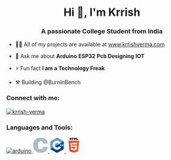 <h1 align="center">Hi 👋, I'm Krrish</h1>
<h3 align="center">A passionate College Student from India</h3>

- 👨‍💻 All of my projects are available at www.krrishverma.com

- 💬 Ask me about **Arduino**  **ESP32**  **Pcb Designing**  **IOT**

- ⚡ Fun fact **I am a Technology Freak**

- ⚒️ Building @BurnInBench

<h3 align="left">Connect with me:</h3>
<p align="left">
<a href="https://linkedin.com/in/krrish-verma" target="blank"><img align="center" src="https://raw.githubusercontent.com/rahuldkjain/github-profile-readme-generator/master/src/images/icons/Social/linked-in-alt.svg" alt="krrish-verma" height="30" width="40" /></a>
</p>

<h3 align="left">Languages and Tools:</h3>
<p align="left"> <a href="https://www.arduino.cc/" target="_blank" rel="noreferrer"> <img src="https://cdn.worldvectorlogo.com/logos/arduino-1.svg" alt="arduino" width="40" height="40"/> </a> <a href="https://www.cprogramming.com/" target="_blank" rel="noreferrer"> <img src="https://raw.githubusercontent.com/devicons/devicon/master/icons/c/c-original.svg" alt="c" width="40" height="40"/> </a> <a href="https://www.w3schools.com/cpp/" target="_blank" rel="noreferrer"> <img src="https://raw.githubusercontent.com/devicons/devicon/master/icons/cplusplus/cplusplus-original.svg" alt="cplusplus" width="40" height="40"/> </a> <a href="https://www.w3.org/html/" target="_blank" rel="noreferrer"> <img src="https://raw.githubusercontent.com/devicons/devicon/master/icons/html5/html5-original-wordmark.svg" alt="html5" width="40" height="40"/> </a> </p>
